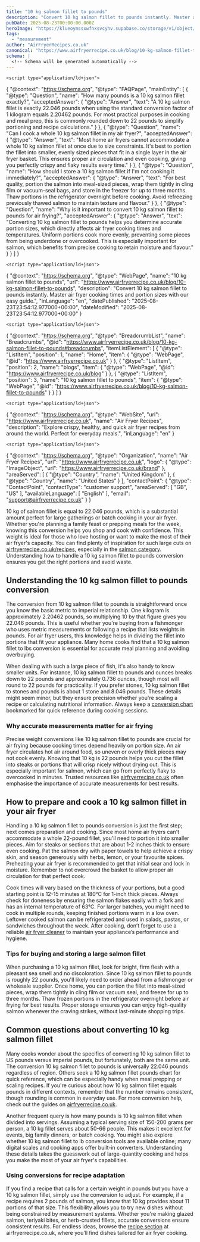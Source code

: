 ```yaml
---
title: "10 kg salmon fillet to pounds"
description: "Convert 10 kg salmon fillet to pounds instantly. Master air fryer cooking times and portion sizes with our easy guide."
pubDate: 2025-08-23T00:00:00.000Z
heroImage: "https://klueoymssxwfnxsvcyhv.supabase.co/storage/v1/object/public/Shmucket/10-kg-salmon-fillet-to-pounds.webp"
tags:
  - "measurement"
author: "AirFryerRecipes.co.uk"
canonical: "https://www.airfryerrecipe.co.uk/blog/10-kg-salmon-fillet-to-pounds"
schema: |
  <!-- Schema will be generated automatically -->
---
```

<script type="application/ld+json">
{
    "@context": "https://schema.org",
    "@type": "BlogPosting",
    "url": "https://www.airfryerrecipe.co.uk/blog/10-kg-salmon-fillet-to-pounds",
    "mainEntityOfPage": {
        "@type": "WebPage",
        "@id": "https://www.airfryerrecipe.co.uk/blog/10-kg-salmon-fillet-to-pounds"
    },
    "headline": "Quick 10 kg Salmon Fillet to Pounds Conversion Guide",
    "description": "Convert 10 kg salmon fillet to pounds instantly. Master air fryer cooking times and portion sizes with our easy guide.",
    "author": {
        "@type": "Person",
        "name": "AirFryerRecipes.co.uk",
        "url": "https://www.airfryerrecipe.co.uk/about",
        "image": {
            "@type": "ImageObject",
            "url": "https://klueoymssxwfnxsvcyhv.supabase.co/storage/v1/object/public/Shmucket/Me.jpg"
        }
    },
    "publisher": {
        "@type": "Organization",
        "name": "Air Fryer Recipe",
        "logo": {
            "@type": "ImageObject",
            "url": "https://cdn.prod.website-files.com/68224a465dfe9a7ab4f57570/6844191451a8b2f1e37e63cc_Untitled%20design%20-%202025-06-05T205644.948%20(1).png"
        }
    },
    "datePublished": "2025-08-23T23:54:12.977Z",
    "dateModified": "2025-08-23T23:54:12.977Z",
    "image": {
        "@type": "ImageObject",
        "url": "https://klueoymssxwfnxsvcyhv.supabase.co/storage/v1/object/public/Shmucket/10-kg-salmon-fillet-to-pounds.webp"
    },
    "about": {
        "@type": "Thing",
        "name": "Measurement"
    },
    "articleSection": "Measurement",
    "inLanguage": "en-GB"
}
</script>

    <script type="application/ld+json">
{
    "@context": "https://schema.org",
    "@type": "FAQPage",
    "mainEntity": [
        {
            "@type": "Question",
            "name": "How many pounds is a 10 kg salmon fillet exactly?",
            "acceptedAnswer": {
                "@type": "Answer",
                "text": "A 10 kg salmon fillet is exactly 22.046 pounds when using the standard conversion factor of 1 kilogram equals 2.20462 pounds. For most practical purposes in cooking and meal prep, this is commonly rounded down to 22 pounds to simplify portioning and recipe calculations."
            }
        },
        {
            "@type": "Question",
            "name": "Can I cook a whole 10 kg salmon fillet in my air fryer?",
            "acceptedAnswer": {
                "@type": "Answer",
                "text": "Most home air fryers cannot accommodate a whole 10 kg salmon fillet at once due to size constraints. It's best to portion the fillet into smaller, evenly sized pieces that fit in a single layer in the air fryer basket. This ensures proper air circulation and even cooking, giving you perfectly crispy and flaky results every time."
            }
        },
        {
            "@type": "Question",
            "name": "How should I store a 10 kg salmon fillet if I'm not cooking it immediately?",
            "acceptedAnswer": {
                "@type": "Answer",
                "text": "For best quality, portion the salmon into meal-sized pieces, wrap them tightly in cling film or vacuum-seal bags, and store in the freezer for up to three months. Thaw portions in the refrigerator overnight before cooking. Avoid refreezing previously thawed salmon to maintain texture and flavour."
            }
        },
        {
            "@type": "Question",
            "name": "Why is it important to convert 10 kg salmon fillet to pounds for air frying?",
            "acceptedAnswer": {
                "@type": "Answer",
                "text": "Converting 10 kg salmon fillet to pounds helps you determine accurate portion sizes, which directly affects air fryer cooking times and temperatures. Uniform portions cook more evenly, preventing some pieces from being underdone or overcooked. This is especially important for salmon, which benefits from precise cooking to retain moisture and flavour."
            }
        }
    ]
}
</script>

    <script type="application/ld+json">
{
    "@context": "https://schema.org",
    "@type": "WebPage",
    "name": "10 kg salmon fillet to pounds",
    "url": "https://www.airfryerrecipe.co.uk/blog/10-kg-salmon-fillet-to-pounds",
    "description": "Convert 10 kg salmon fillet to pounds instantly. Master air fryer cooking times and portion sizes with our easy guide.",
    "inLanguage": "en",
    "datePublished": "2025-08-23T23:54:12.977000+00:00",
    "dateModified": "2025-08-23T23:54:12.977000+00:00"
}
</script>

    <script type="application/ld+json">
{
    "@context": "https://schema.org",
    "@type": "BreadcrumbList",
    "name": "Breadcrumbs",
    "@id": "https://www.airfryerrecipe.co.uk/blog/10-kg-salmon-fillet-to-pounds#breadcrumbs",
    "itemListElement": [
        {
            "@type": "ListItem",
            "position": 1,
            "name": "Home",
            "item": {
                "@type": "WebPage",
                "@id": "https://www.airfryerrecipe.co.uk"
            }
        },
        {
            "@type": "ListItem",
            "position": 2,
            "name": "blogs",
            "item": {
                "@type": "WebPage",
                "@id": "https://www.airfryerrecipe.co.uk/blog"
            }
        },
        {
            "@type": "ListItem",
            "position": 3,
            "name": "10 kg salmon fillet to pounds",
            "item": {
                "@type": "WebPage",
                "@id": "https://www.airfryerrecipe.co.uk/blog/10-kg-salmon-fillet-to-pounds"
            }
        }
    ]
}
</script>

    <script type="application/ld+json">
{
    "@context": "https://schema.org",
    "@type": "WebSite",
    "url": "https://www.airfryerrecipe.co.uk",
    "name": "Air Fryer Recipes",
    "description": "Explore crispy, healthy, and quick air fryer recipes from around the world. Perfect for everyday meals.",
    "inLanguage": "en"
}
</script>

    <script type="application/ld+json">
{
    "@context": "https://schema.org",
    "@type": "Organization",
    "name": "Air Fryer Recipes",
    "url": "https://www.airfryerrecipe.co.uk",
    "logo": {
        "@type": "ImageObject",
        "url": "https://www.airfryerrecipe.co.uk/brand"
    },
    "areaServed": [
        {
            "@type": "Country",
            "name": "United Kingdom"
        },
        {
            "@type": "Country",
            "name": "United States"
        }
    ],
    "contactPoint": {
        "@type": "ContactPoint",
        "contactType": "customer support",
        "areaServed": [
            "GB",
            "US"
        ],
        "availableLanguage": [
            "English"
        ],
        "email": "support@airfryerrecipe.co.uk"
    }
}
</script>

<p>10 kg of salmon fillet is equal to 22.046 pounds, which is a substantial amount perfect for large gatherings or batch cooking in your air fryer. Whether you're planning a family feast or prepping meals for the week, knowing this conversion helps you shop and cook with confidence. This weight is ideal for those who love hosting or want to make the most of their air fryer's capacity. You can find plenty of inspiration for such large cuts on <a href=https://www.airfryerrecipe.co.uk/recipes>airfryerrecipe.co.uk/recipes</a>, especially in the <a href=https://www.airfryerrecipe.co.uk/recipe-category/salmon>salmon category</a>. Understanding how to handle a 10 kg salmon fillet to pounds conversion ensures you get the right portions and avoid waste.</p>

<h2>Understanding the 10 kg salmon fillet to pounds conversion</h2>
<p>The conversion from 10 kg salmon fillet to pounds is straightforward once you know the basic metric to imperial relationship. One kilogram is approximately 2.20462 pounds, so multiplying 10 by that figure gives you 22.046 pounds. This is useful whether you're buying from a fishmonger who uses metric measurements or following a recipe that lists weights in pounds. For air fryer users, this knowledge helps in dividing the fillet into portions that fit your appliance. Many home cooks find that a 10 kg salmon fillet to lbs conversion is essential for accurate meal planning and avoiding overbuying.</p>
<p>When dealing with such a large piece of fish, it's also handy to know smaller units. For instance, 10 kg salmon fillet to pounds and ounces breaks down to 22 pounds and approximately 0.736 ounces, though most will round to 22 pounds for practicality. If you prefer stones, 10 kg salmon fillet to stones and pounds is about 1 stone and 8.046 pounds. These details might seem minor, but they ensure precision whether you're scaling a recipe or calculating nutritional information. Always keep a <a href=https://www.airfryerrecipe.co.uk/air-fryer-conversion-chart>conversion chart</a> bookmarked for quick reference during cooking sessions.</p>

<h3>Why accurate measurements matter for air frying</h3>
<p>Precise weight conversions like 10 kg salmon fillet to pounds are crucial for air frying because cooking times depend heavily on portion size. An air fryer circulates hot air around food, so uneven or overly thick pieces may not cook evenly. Knowing that 10 kg is 22 pounds helps you cut the fillet into steaks or portions that will crisp nicely without drying out. This is especially important for salmon, which can go from perfectly flaky to overcooked in minutes. Trusted resources like <a href=https://www.airfryerrecipe.co.uk/>airfryerrecipe.co.uk</a> often emphasise the importance of accurate measurements for best results.</p>

<h2>How to prepare and cook a 10 kg salmon fillet in your air fryer</h2>
<p>Handling a 10 kg salmon fillet to pounds conversion is just the first step; next comes preparation and cooking. Since most home air fryers can't accommodate a whole 22-pound fillet, you'll need to portion it into smaller pieces. Aim for steaks or sections that are about 1-2 inches thick to ensure even cooking. Pat the salmon dry with paper towels to help achieve a crispy skin, and season generously with herbs, lemon, or your favourite spices. Preheating your air fryer is recommended to get that initial sear and lock in moisture. Remember to not overcrowd the basket to allow proper air circulation for that perfect cook.</p>
<p>Cook times will vary based on the thickness of your portions, but a good starting point is 12-15 minutes at 180°C for 1-inch thick pieces. Always check for doneness by ensuring the salmon flakes easily with a fork and has an internal temperature of 63°C. For larger batches, you might need to cook in multiple rounds, keeping finished portions warm in a low oven. Leftover cooked salmon can be refrigerated and used in salads, pastas, or sandwiches throughout the week. After cooking, don’t forget to use a reliable <a href=https://www.airfryerrecipe.co.uk/air-fryer-cleaner>air fryer cleaner</a> to maintain your appliance’s performance and hygiene.</p>

<h3>Tips for buying and storing a large salmon fillet</h3>
<p>When purchasing a 10 kg salmon fillet, look for bright, firm flesh with a pleasant sea smell and no discoloration. Since 10 kg salmon fillet to pounds is roughly 22 pounds, you'll likely need to order ahead from a fishmonger or wholesale supplier. Once home, you can portion the fillet into meal-sized pieces, wrap them tightly in cling film or vacuum seal, and freeze for up to three months. Thaw frozen portions in the refrigerator overnight before air frying for best results. Proper storage ensures you can enjoy high-quality salmon whenever the craving strikes, without last-minute shopping trips.</p>

<h2>Common questions about converting 10 kg salmon fillet</h2>
<p>Many cooks wonder about the specifics of converting 10 kg salmon fillet to US pounds versus imperial pounds, but fortunately, both are the same unit. The conversion 10 kg salmon fillet to pounds is universally 22.046 pounds regardless of region. Others seek a 10 kg salmon fillet pounds chart for quick reference, which can be especially handy when meal prepping or scaling recipes. If you're curious about how 10 kg salmon fillet equals pounds in different contexts, remember that the number remains consistent, though rounding is common in everyday use. For more conversion help, check out the guides on <a href=https://www.airfryerrecipe.co.uk/>airfryerrecipe.co.uk</a>.</p>
<p>Another frequent query is how many pounds is 10 kg salmon fillet when divided into servings. Assuming a typical serving size of 150-200 grams per person, a 10 kg fillet serves about 50-66 people. This makes it excellent for events, big family dinners, or batch cooking. You might also explore whether 10 kg salmon fillet to lb conversion tools are available online; many digital scales and cooking apps offer built-in converters. Understanding these details takes the guesswork out of large-quantity cooking and helps you make the most of your air fryer's capabilities.</p>

<h3>Using conversions for recipe adaptation</h3>
<p>If you find a recipe that calls for a certain weight in pounds but you have a 10 kg salmon fillet, simply use the conversion to adjust. For example, if a recipe requires 2 pounds of salmon, you know that 10 kg provides about 11 portions of that size. This flexibility allows you to try new dishes without being constrained by measurement systems. Whether you're making glazed salmon, teriyaki bites, or herb-crusted fillets, accurate conversions ensure consistent results. For endless ideas, browse the <a href=https://www.airfryerrecipe.co.uk/recipes>recipe section</a> at airfryerrecipe.co.uk, where you’ll find dishes tailored for air fryer cooking.</p>
